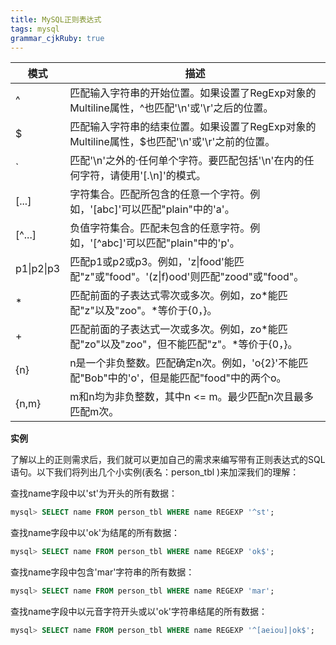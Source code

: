 ```yaml
---
title: MySQL正则表达式
tags: mysql
grammar_cjkRuby: true
---
```

|模式|描述|
|-|-|
|^|匹配输入字符串的开始位置。如果设置了RegExp对象的Multiline属性，^也匹配'\n'或'\r'之后的位置。|
|$|匹配输入字符串的结束位置。如果设置了RegExp对象的Multiline属性，$也匹配'\n'或'\r'之前的位置。|
|\`|匹配'\n'之外的·任何单个字符。要匹配包括'\n'在内的任何字符，请使用'[.\n]'的模式。|
|[...]|字符集合。匹配所包含的任意一个字符。例如，'[abc]'可以匹配"plain"中的'a'。|
|[^...]|负值字符集合。匹配未包含的任意字符。例如，'[^abc]'可以匹配"plain"中的'p'。|
|p1\|p2\|p3|匹配p1或p2或p3。例如，'z\|food'能匹配"z"或"food"。'(z\|f)ood'则匹配"zood"或"food"。|
|\*|匹配前面的子表达式零次或多次。例如，zo\*能匹配"z"以及"zoo"。\*等价于{0，}。|
|+|匹配前面的子表达式一次或多次。例如，zo\*能匹配"zo"以及"zoo"，但不能匹配"z"。\*等价于{0，}。|
|{n}|n是一个非负整数。匹配确定n次。例如，'o{2}'不能匹配"Bob"中的'o'，但是能匹配"food"中的两个o。|
|{n,m}|m和n均为非负整数，其中n <= m。最少匹配n次且最多匹配m次。|

**实例**

了解以上的正则需求后，我们就可以更加自己的需求来编写带有正则表达式的SQL语句。以下我们将列出几个小实例(表名：person_tbl )来加深我们的理解：

查找name字段中以'st'为开头的所有数据：

``` sql
mysql> SELECT name FROM person_tbl WHERE name REGEXP '^st';
```
查找name字段中以'ok'为结尾的所有数据：

``` sql
mysql> SELECT name FROM person_tbl WHERE name REGEXP 'ok$';
```
查找name字段中包含'mar'字符串的所有数据：

``` sql
mysql> SELECT name FROM person_tbl WHERE name REGEXP 'mar';
```
查找name字段中以元音字符开头或以'ok'字符串结尾的所有数据：

``` sql
mysql> SELECT name FROM person_tbl WHERE name REGEXP '^[aeiou]|ok$';
```
